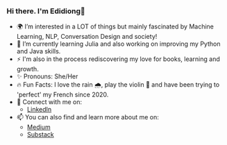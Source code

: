 ### Hi there. I'm Edidiong👋  

- 🌍 I’m interested in a LOT of things but mainly fascinated by Machine Learning, NLP, Conversation Design and society!
- 🌱 I’m currently learning Julia and also working on improving my Python and Java skills.
- ⚡ I'm also in the process rediscovering my love for books, learning and growth.  
- ✨ Pronouns: She/Her
- 🔥 Fun Facts: I love the rain 🌧️, play the violin 🎻 and have been trying to 'perfect' my French since 2020.
- 🤝 Connect with me on:
   - [LinkedIn](https://www.linkedin.com/in/edidiongetetim/)
- 📫 You can also find and learn more about me on: 
  - [Medium](edidiongetetim.medium.com)
  - [Substack](https://edidiongetetim.substack.com)


<!---
edidiongetetim/edidiongetetim is a ✨ ⚡✨special ✨ repository because its `README.md` (this file) appears on your GitHub profile.
You can click the Preview link to take a look at your changes.
--->
